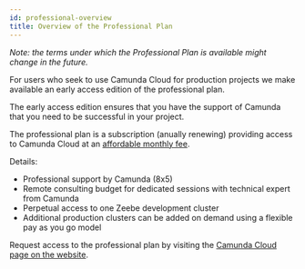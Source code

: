 ```yaml
---
id: professional-overview
title: Overview of the Professional Plan
---
```


_Note: the terms under which the Professional Plan is available might change in the future._

For users who seek to use Camunda Cloud for production projects we make available an early access edition of the professional plan.

The early access edition ensures that you have the support of Camunda that you need to be successful in your project.

The professional plan is a subscription (anually renewing) providing access to Camunda Cloud at an [affordable monthly fee](https://camunda.com/cloud).

Details:

* Professional support by Camunda (8x5)
* Remote consulting budget for dedicated sessions with technical expert from Camunda
* Perpetual access to one Zeebe development cluster
* Additional production clusters can be added on demand using a flexible pay as you go model

Request access to the professional plan by visiting the [Camunda Cloud page on the website](https://camunda.com/cloud).
